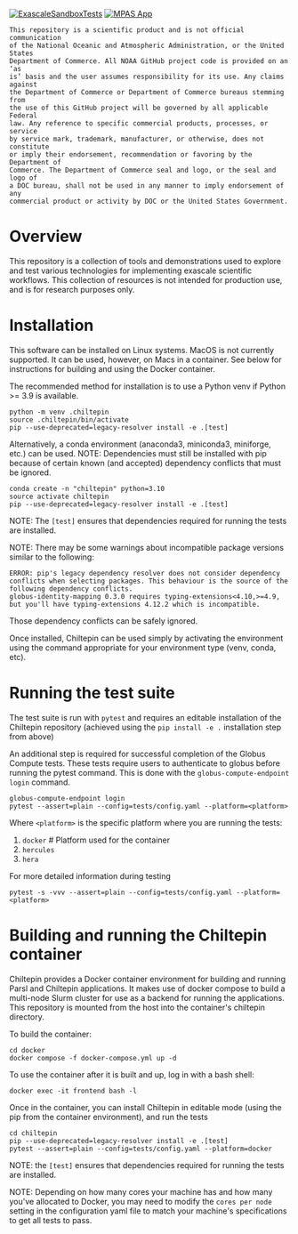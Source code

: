 [![ExascaleSandboxTests](https://github.com/NOAA-GSL/ExascaleWorkflowSandbox/actions/workflows/docker-slurm.yaml/badge.svg)](https://github.com/NOAA-GSL/ExascaleWorkflowSandbox/actions/workflows/docker-slurm.yaml)
[![MPAS App](https://github.com/NOAA-GSL/ExascaleWorkflowSandbox/actions/workflows/mpas-app.yaml/badge.svg)](https://github.com/NOAA-GSL/ExascaleWorkflowSandbox/actions/workflows/mpas-app.yaml)

```
This repository is a scientific product and is not official communication
of the National Oceanic and Atmospheric Administration, or the United States
Department of Commerce. All NOAA GitHub project code is provided on an ‘as
is’ basis and the user assumes responsibility for its use. Any claims against
the Department of Commerce or Department of Commerce bureaus stemming from
the use of this GitHub project will be governed by all applicable Federal
law. Any reference to specific commercial products, processes, or service
by service mark, trademark, manufacturer, or otherwise, does not constitute
or imply their endorsement, recommendation or favoring by the Department of
Commerce. The Department of Commerce seal and logo, or the seal and logo of
a DOC bureau, shall not be used in any manner to imply endorsement of any
commercial product or activity by DOC or the United States Government.
```

# Overview

This repository is a collection of tools and demonstrations used to explore
and test various technologies for implementing exascale scientific workflows.
This collection of resources is not intended for production use, and is for
research purposes only.

# Installation

This software can be installed on Linux systems.  MacOS is not currently
supported.  It can be used, however, on Macs in a container.  See below for
instructions for building and using the Docker container.

The recommended method for installation is to use a Python venv if
Python >= 3.9 is available.

```
python -m venv .chiltepin
source .chiltepin/bin/activate
pip --use-deprecated=legacy-resolver install -e .[test]
```

Alternatively, a conda environment (anaconda3, miniconda3, miniforge, etc.)
can be used. NOTE: Dependencies must still be installed with pip because
of certain known (and accepted) dependency conflicts that must be ignored.

```
conda create -n "chiltepin" python=3.10
source activate chiltepin
pip --use-deprecated=legacy-resolver install -e .[test]
```

NOTE: The `[test]` ensures that dependencies required for running the tests are installed.

NOTE: There may be some warnings about incompatible package versions similar
to the following:

```
ERROR: pip's legacy dependency resolver does not consider dependency conflicts when selecting packages. This behaviour is the source of the following dependency conflicts.
globus-identity-mapping 0.3.0 requires typing-extensions<4.10,>=4.9, but you'll have typing-extensions 4.12.2 which is incompatible.
```

Those dependency conflicts can be safely ignored.

Once installed, Chiltepin can be used simply by activating the environment using
the command appropriate for your environment type (venv, conda, etc).

# Running the test suite

The test suite is run with `pytest` and requires an editable installation of the Chiltepin
repository (achieved using the `pip install -e .` installation step from above)

An additional step is required for successful completion of the Globus Compute tests. These
tests require users to authenticate to globus before running the pytest command. This is done
with the `globus-compute-endpoint login` command.

```
globus-compute-endpoint login
pytest --assert=plain --config=tests/config.yaml --platform=<platform>
```

Where `<platform>` is the specific platform where you are running the tests:

1. `docker`  #  Platform used for the container
2. `hercules`
3. `hera`

For more detailed information during testing
```
pytest -s -vvv --assert=plain --config=tests/config.yaml --platform=<platform>
```

# Building and running the Chiltepin container

Chiltepin provides a Docker container environment for building and running Parsl and Chiltepin
applications. It makes use of docker compose to build a multi-node Slurm cluster for use as a
backend for running the applications.  This repository is mounted from the host into the container's
chiltepin directory.

To build the container:

```
cd docker
docker compose -f docker-compose.yml up -d
```

To use the container after it is built and up, log in with a bash shell:

```
docker exec -it frontend bash -l
```

Once in the container, you can install Chiltepin in editable mode (using the pip from the
container environment), and run the tests

```
cd chiltepin
pip --use-deprecated=legacy-resolver install -e .[test]
pytest --assert=plain --config=tests/config.yaml --platform=docker
```

NOTE: the `[test]` ensures that dependencies required for running the tests are installed.

NOTE: Depending on how many cores your machine has and how many you've allocated to Docker,
you may need to modify the `cores per node` setting in the configuration yaml file to match
your machine's specifications to get all tests to pass.
